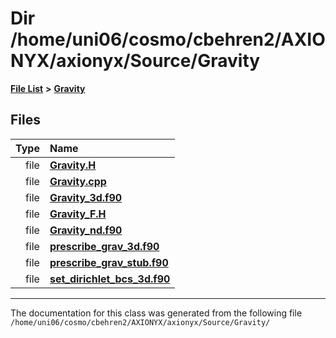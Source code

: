 
# Dir /home/uni06/cosmo/cbehren2/AXIONYX/axionyx/Source/Gravity


[**File List**](files.md) **>** [**Gravity**](dir_fdbf5007869eac89a42b1cd44aeda050.md)











## Files

| Type | Name |
| ---: | :--- |
| file | [**Gravity.H**](Gravity_8H.md) <br> |
| file | [**Gravity.cpp**](Gravity_8cpp.md) <br> |
| file | [**Gravity\_3d.f90**](Gravity__3d_8f90.md) <br> |
| file | [**Gravity\_F.H**](Gravity__F_8H.md) <br> |
| file | [**Gravity\_nd.f90**](Gravity__nd_8f90.md) <br> |
| file | [**prescribe\_grav\_3d.f90**](Source_2Gravity_2prescribe__grav__3d_8f90.md) <br> |
| file | [**prescribe\_grav\_stub.f90**](prescribe__grav__stub_8f90.md) <br> |
| file | [**set\_dirichlet\_bcs\_3d.f90**](set__dirichlet__bcs__3d_8f90.md) <br> |


















------------------------------
The documentation for this class was generated from the following file `/home/uni06/cosmo/cbehren2/AXIONYX/axionyx/Source/Gravity/`